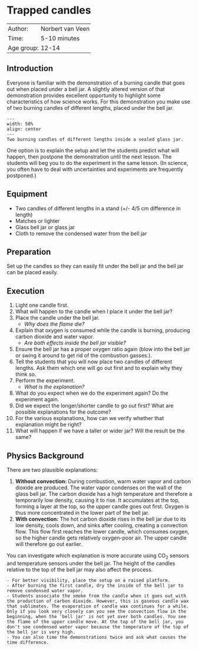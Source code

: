# Trapped candles

<table style="width: 100%; border-collapse: collapse; border: none;">
    <tr style="background-color: var(--background-color);">  
        <td style="text-align: left; padding: 3px; border: none; color: var(--text-color)">Author:</td>
        <td style="text-align: left; padding: 3px; border: none; color: var(--text-color)">Norbert van Veen</td>
    </tr>
    <tr style="background-color: var(--background-color);"> 
        <td style="text-align: left; padding: 3px; border: none; color: var(--text-color)">Time:</td>
        <td style="text-align: left; padding: 3px; border: none; color: var(--text-color)">5-10 minutes</td>
    </tr>
    <tr style="background-color: var(--background-color);"> 
        <td style="text-align: left; padding: 3px; border: none; color: var(--text-color)">Age group:</td>
        <td style="text-align: left; padding: 3px; border: none; color: var(--text-color)">12-14</td>
    </tr>
</table>

## Introduction
Everyone is familiar with the demonstration of a burning candle that goes out when placed under a bell jar. A slightly altered version of that demonstration provides excellent opportunity to highlight some characteristics of how science works. For this demonstration you make use of two burning candles of different lengths, placed under the bell jar. 

```{figure} NV14_figuur_1_300dpi.jpg
---
width: 50%
align: center
---
Two burning candles of different lengths inside a sealed glass jar.
```

One option is to explain the setup and let the students predict what will happen, then postpone the demonstration until the next lesson. The students will beg you to do the experiment in the same lesson. (In science, you often have to deal with uncertainties and experiments are frequently postponed.)

## Equipment
- Two candles of different lengths in a stand (+/- 4/5 cm difference in length)
- Matches or lighter
- Glass bell jar or glass jar
- Cloth to remove the condensed water from the bell jar

## Preparation
Set up the candles so they can easily fit under the bell jar and the bell jar can be placed easily.

## Execution
1. Light one candle first.
2. What will happen to the candle when I place it under the bell jar?
3. Place the candle under the bell jar.
    - *Why does the flame die?*
4. Explain that oxygen is consumed while the candle is burning, producing carbon dioxide and water vapor.
    - *Are both effects inside the bell jar visible?* 
5. Ensure the bell jar has a proper oxygen ratio again (blow into the bell jar or swing it around to get rid of the combustion gasses.).
6. Tell the students that you will now place two candles of different lengths. Ask them which one will go out first and to explain why they think so.
7. Perform the experiment.
    - *What is the explanation?*
8. What do you expect when we do the experiment again? Do the experiment again.
9. Did we expect the longer/shorter candle to go out first? What are possible explanations for the outcome? 
10. For the various explanations, how can we verify whether that explanation might be right? 
11. What will happen if we have a taller or wider jar? Will the result be the same?

## Physics Background
There are two plausible explanations:
1. **Without convection:** During combustion, warm water vapor and carbon dioxide are produced. The water vapor condenses on the wall of the glass bell jar. The carbon dioxide has a high temperature and therefore a temporarily low density, causing it to rise. It accumulates at the top, forming a layer at the top, so the upper candle goes out first. Oxygen is thus more concentrated in the lower part of the bell jar.
2. **With convection:** The hot carbon dioxide rises in the bell jar due to its low density, cools down, and sinks after cooling, creating a convection flow. This flow first reaches the lower candle, which consumes oxygen, so the higher candle gets relatively oxygen-poor air. The upper candle will therefore go out earlier.

You can investigate which explanation is more accurate using CO$_2$ sensors and temperature sensors under the bell jar. The height of the candles relative to the top of the bell jar may also affect the process.

```{tip}
- For better visibility, place the setup on a raised platform.
- After burning the first candle, dry the inside of the bell jar to remove condensed water vapor.
- Students associate the smoke from the candle when it goes out with the production of carbon dioxide. However, this is gaseous candle wax that sublimates. The evaporation of candle wax continues for a while. Only if you look very closely can you see the convection flow in the beginning, when the 'bell jar' is not yet over both candles. You see the flame of the upper candle move. At the top of the bell jar, you don't see condensed water vapor because the temperature of the top of the bell jar is very high.
- You can also time the demonstrations twice and ask what causes the time difference.
```
